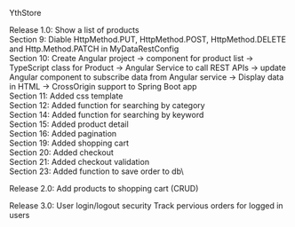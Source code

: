 YthStore

Release 1.0:	Show a list of products\
Section 9: Diable HttpMethod.PUT, HttpMethod.POST, HttpMethod.DELETE and Http.Method.PATCH in MyDataRestConfig\
Section 10: Create Angular project -> component for product list -> TypeScript class for Product -> Angular Service to call REST APIs -> update Angular component to subscribe data from Angular service -> Display data in HTML -> CrossOrigin support to Spring Boot app\
Section 11: Added css template\
Section 12: Added function for searching by category\
Section 14: Added function for searching by keyword\
Section 15: Added product detail\
Section 16: Added pagination\
Section 19: Added shopping cart\
Section 20: Added checkout\
Section 21: Added checkout validation\
Section 23: Added function to save order to db\

Release 2.0: Add products to shopping cart (CRUD)

Release 3.0: User login/logout security Track pervious orders for logged in users


